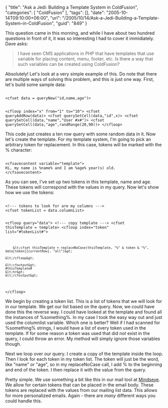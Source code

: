 {
	"title": "Ask a Jedi: Building a Template System in ColdFusion",
	"categories": [
		"ColdFusion"
	],
	"tags": [],
	"date": "2005-10-14T09:10:00+06:00",
	"url": "/2005/10/14/Ask-a-Jedi-Building-a-Template-System-in-ColdFusion",
	"guid": "849"
}

This question came in this morning, and while I have about two hundred questions in front of it, it was so interesting I had to cover it immidiately. Dave asks:

<blockquote>
I have seen CMS applications in PHP that have  templates that use variable for placing content, menu, footer, etc.  Is there a way that such variables can be created using ColdFusion?
</blockquote>

Absolutely! Let's look at a very simple example of this. Do note that there are multiple ways of solving this problem, and this is just one way. First, let's build some sample data:

<code>
&lt;cfset data = queryNew("id,name,age")&gt;

&lt;cfloop index="x" from="1" to="10"&gt;
	&lt;cfset queryAddRow(data)&gt;
	&lt;cfset querySetCell(data,"id",x)&gt;
	&lt;cfset querySetCell(data,"name","User #x#")&gt;
	&lt;cfset querySetCell(data,"age",randRange(20,90))&gt;
&lt;/cfloop&gt;
</code>

This code just creates a ten row query with some random data in it. Now let's create the template. For my template system, I'm going to pick an arbitrary token for replacement. In this case, tokens will be marked with the % character:

<code>
&lt;cfsavecontent variable="template"&gt;
Hi, my name is %name% and I am %age% year(s) old.
&lt;/cfsavecontent&gt;
</code>

As you can see, I've set up two tokens in this template, name and age. These tokens will correspond with the values in my query. Now let's show how we use the tokens:

<code>
&lt;!--- tokens to look for are my columns ---&gt;
&lt;cfset tokenList = data.columnList&gt;

&lt;cfloop query="data"&gt;
	&lt;!--- copy template ---&gt;
	&lt;cfset thisTemplate = template&gt;
	&lt;cfloop index="token" list="#tokenList#"&gt;

		&lt;cfset thisTemplate = replaceNoCase(thisTemplate, "%" & token & "%", data[token][currentRow], "all")&gt;

	&lt;/cfloop&gt;
	
	&lt;cfoutput&gt;
	#thisTemplate#
	&lt;hr&gt;
	&lt;/cfoutput&gt;
	
&lt;/cfloop&gt;
</code>

We begin by creating a token list. This is a list of tokens that we will look for in our template. We get our list based on the query. Now, we could have done this the reverse way. I could have looked at the template and found all the instances of %something%. In my case I took the easy way out and just used the columnlist variable. Which one is better? Well if I had scanned for %something% strings, I would have a list of every token used in the template. If for some reason a token was used that did <i>not</i> exist in the query, I could throw an error. My method will simply ignore those variables though.

Next we loop over our query. I create a copy of the template inside the loop. Then I look for each token in my token list. The token will just be the word, like "name" or "age", so in my replaceNoCase call, I add % to the beginning and end of the token. I then replace it with the value from the query. 

Pretty simple. We use something a bit like this in our mail tool at <a href="http://www.mindseye.com">Mindseye</a>. We allow for certain tokens that can be placed in the email body. These tokens are replaced with the values from our mailing list data. This allows for more personalized emails. Again - there are <i>many</i> different ways you could handle this.
